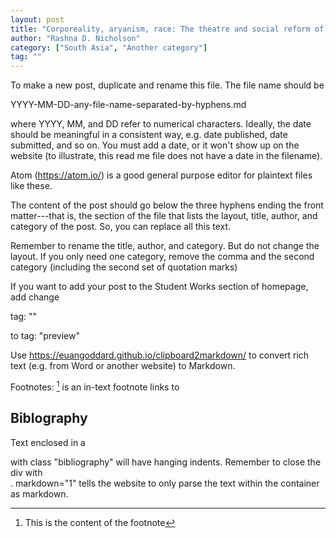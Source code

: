 ```yaml
---
layout: post
title: "Corporeality, aryanism, race: The theatre and social reform of the Parsis of Western India"
author: "Rashna D. Nicholson"
category: ["South Asia", "Another category"]
tag: ""
---
```


To make a new post, duplicate and rename this file. The file name should be

  YYYY-MM-DD-any-file-name-separated-by-hyphens.md

where YYYY, MM, and DD refer to numerical characters. Ideally, the date should be meaningful in a consistent way, e.g. date published, date submitted, and so on. You must add a date, or it won't show up on the website (to illustrate, this read me file does not have a date in the filename).

Atom (https://atom.io/) is a good general purpose editor for plaintext files like these.

The content of the post should go below the three hyphens ending the front matter---that is, the section of the file that lists the layout, title, author, and category of the post. So, you can replace all this text.

Remember to rename the title, author, and category. But do not change the layout. If you only need one category, remove the comma and the second category (including the second set of quotation marks)

If you want to add your post to the Student Works section of homepage, add change

  tag: ""

to
  tag: "preview"

Use https://euangoddard.github.io/clipboard2markdown/ to convert rich text (e.g. from Word or another website) to Markdown.

Footnotes:
  [^1] is an in-text footnote
links to
  [^1]: This is the content of the footnote


## Biblography

<div class="bibliography" markdown="1">

Text enclosed in a <div> with class "bibliography" will have hanging indents. Remember to close the div with </div>. markdown="1" tells the website to only parse the text within the container as markdown.

</div>
